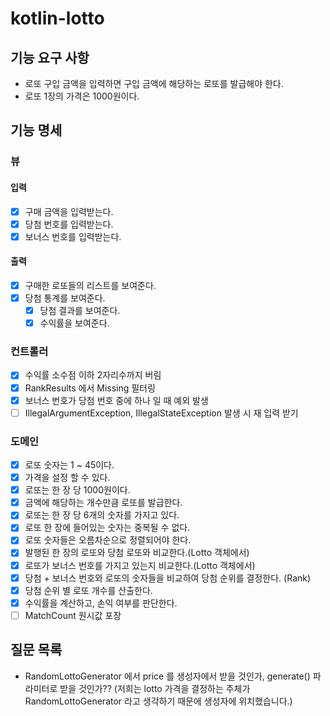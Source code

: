 # kotlin-lotto

## 기능 요구 사항

- 로또 구입 금액을 입력하면 구입 금액에 해당하는 로또를 발급해야 한다.
- 로또 1장의 가격은 1000원이다.

## 기능 명세

### 뷰
#### 입력
- [x] 구매 금액을 입력받는다.
- [x] 당첨 번호를 입력받는다.
- [x] 보너스 번호를 입력받는다.
#### 출력
- [x] 구매한 로또들의 리스트를 보여준다.
- [x] 당첨 통계를 보여준다.
  - [x] 당첨 결과를 보여준다.
  - [x] 수익률을 보여준다.

### 컨트롤러
- [x] 수익률 소수점 이하 2자리수까지 버림
- [x] RankResults 에서 Missing 필터링
- [x] 보너스 번호가 당첨 번호 중에 하나 일 때 예외 발생 
- [ ] IllegalArgumentException, IllegalStateException 발생 시 재 입력 받기

### 도메인
- [x] 로또 숫자는 1 ~ 45이다.
- [x] 가격을 설정 할 수 있다.
- [x] 로또는 한 장 당 1000원이다.
- [x] 금액에 해당하는 개수만큼 로또를 발급한다.
- [x] 로또는 한 장 당 6개의 숫자를 가지고 있다.
- [x] 로또 한 장에 들어있는 숫자는 중복될 수 없다.
- [x] 로또 숫자들은 오름차순으로 정렬되어야 한다.
- [x] 발행된 한 장의 로또와 당첨 로또와 비교한다.(Lotto 객체에서)
- [x] 로또가 보너스 번호를 가지고 있는지 비교한다.(Lotto 객체에서)
- [x] 당첨 + 보너스 번호와 로또의 숫자들을 비교하여 당첨 순위를 결정한다. (Rank)
- [x] 당첨 순위 별 로또 개수를 산출한다. 
- [x] 수익률을 계산하고, 손익 여부를 판단한다.
- [ ] MatchCount 원시값 포장

## 질문 목록
- RandomLottoGenerator 에서 price 를 생성자에서 받을 것인가, generate() 파라미터로 받을 것인가??
(저희는 lotto 가격을 결정하는 주체가 RandomLottoGenerator 라고 생각하기 때문에 생성자에 위치했습니다.)
